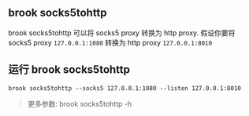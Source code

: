 ## brook socks5tohttp

brook socks5tohttp 可以将 socks5 proxy 转换为 http proxy. 假设你要将 socks5 proxy `127.0.0.1:1080` 转换为 http proxy `127.0.0.1:8010`

## 运行 brook socks5tohttp

```
brook socks5tohttp --socks5 127.0.0.1:1080 --listen 127.0.0.1:8010
```

> 更多参数: brook socks5tohttp -h
